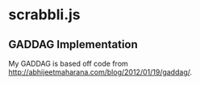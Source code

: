 scrabbli.js
===========

## GADDAG Implementation
My GADDAG is based off code from
http://abhijeetmaharana.com/blog/2012/01/19/gaddag/.
